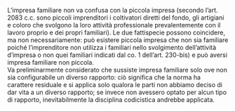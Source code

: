 L’impresa familiare non va confusa con la piccola impresa (secondo l’art. 2083 c.c. sono piccoli imprenditori i coltivatori diretti del fondo, gli artigiani e coloro che svolgono la loro attività professionale prevalentemente con il lavoro proprio e dei propri familiari). Le due fattispecie possono coincidere, ma non necessariamente: può esistere piccola impresa che non sia familiare poiché l’imprenditore non utilizza i familiari nello svolgimento dell’attività d’impresa o non quei familiari indicati dal co. 1 dell’art. 230-bis) e può aversi impresa familiare non piccola.  
Va preliminarmente considerato che sussiste impresa familiare solo ove non sia configurabile un diverso rapporto: ciò significa che la norma ha carattere residuale e si applica solo qualora le parti non abbiamo deciso di dar vita a un diverso rapporto; se invece non avessero optato per alcun tipo di rapporto, inevitabilmente la disciplina codicistica andrebbe applicata.

